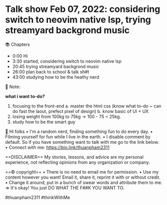 # Talk show Feb 07, 2022: considering switch to neovim native lsp, trying streamyard backgrond music

📚 Chapters

- 0:00 Hi
- 3:30 started, considering switch to neovim native lsp
- 20:45 trying streamyard backgrond music
- 26:00 plan back to school & talk sh#t
- 43:00 studying how to be the heathy nerd

📓 Note:

**what i want to-do?**

1. focusing to the front-end
   a. master the html css (know what to-do ~ can do fast the laout, prefect pixel of design)
   b. know basic of UI + UX
2. losing weight from 100kg to 75kg -> 100 - 75 = 25kg.
3. study how to be the smart guy

👋 Hi folks
• I'm a random nerd, finding something fun to do every day.
• Filming yourself for fun while I live in the earth.
• I disable comment by default. So if you have something want to talk with me go to the link below.
• Connect with me: https://bio.link/thuanpham2311

==DISCLAIMER==
My stories, lessons, and advice are my personal experience, not reflecting opinions from any organization or company.

==© copyright==
• There is no need to email me for permission.
• Use my content however you want! Email it, share it, reprint it with or without credit.
• Change it around, put in a bunch of swear words and attribute them to me.
⇒ It's okay! You just DO WHAT THE F##K YOU WANT TO.

#thuanpham2311 #thinkWithMe
